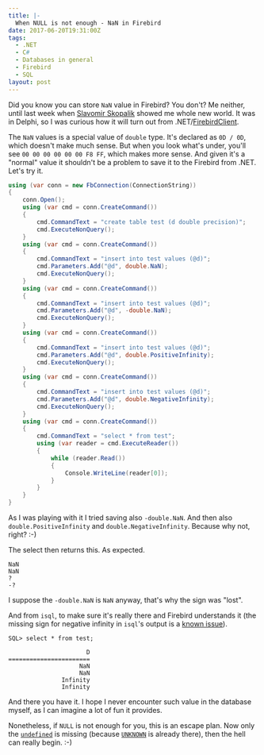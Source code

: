 ```yaml
---
title: |-
  When NULL is not enough - NaN in Firebird
date: 2017-06-20T19:31:00Z
tags:
  - .NET
  - C#
  - Databases in general
  - Firebird
  - SQL
layout: post
---
```

Did you know you can store `NaN` value in Firebird? You don't? Me neither, until last week when [Slavomir Skopalik][1] showed me whole new world. It was in Delphi, so I was curious how it will turn out from .NET/[FirebirdClient][2].

<!-- excerpt -->

The `NaN` values is a special value of `double` type. It's declared as `0D / 0D`, which doesn't make much sense. But when you look what's under, you'll see `00 00 00 00 00 00 F8 FF`, which makes more sense. And given it's a "normal" value it shouldn't be a problem to save it to the Firebird from .NET. Let's try it.

```csharp
using (var conn = new FbConnection(ConnectionString))
{
	conn.Open();
	using (var cmd = conn.CreateCommand())
	{
		cmd.CommandText = "create table test (d double precision)";
		cmd.ExecuteNonQuery();
	}
	using (var cmd = conn.CreateCommand())
	{
		cmd.CommandText = "insert into test values (@d)";
		cmd.Parameters.Add("@d", double.NaN);
		cmd.ExecuteNonQuery();
	}
	using (var cmd = conn.CreateCommand())
	{
		cmd.CommandText = "insert into test values (@d)";
		cmd.Parameters.Add("@d", -double.NaN);
		cmd.ExecuteNonQuery();
	}
	using (var cmd = conn.CreateCommand())
	{
		cmd.CommandText = "insert into test values (@d)";
		cmd.Parameters.Add("@d", double.PositiveInfinity);
		cmd.ExecuteNonQuery();
	}
	using (var cmd = conn.CreateCommand())
	{
		cmd.CommandText = "insert into test values (@d)";
		cmd.Parameters.Add("@d", double.NegativeInfinity);
		cmd.ExecuteNonQuery();
	}
	using (var cmd = conn.CreateCommand())
	{
		cmd.CommandText = "select * from test";
		using (var reader = cmd.ExecuteReader())
		{
			while (reader.Read())
			{
				Console.WriteLine(reader[0]);
			}
		}
	}
}
```

As I was playing with it I tried saving also `-double.NaN`. And then also `double.PositiveInfinity` and `double.NegativeInfinity`. Because why not, right? :-)

The select then returns this. As expected.

```text
NaN
NaN
?
-?
```

I suppose the `-double.NaN` is `NaN` anyway, that's why the sign was "lost". 

And from `isql`, to make sure it's really there and Firebird understands it (the missing sign for negative infinity in `isql`'s output is a [known issue][3]).

```text
SQL> select * from test;

                      D
=======================
                    NaN
                    NaN
               Infinity
               Infinity
```

And there you have it. I hope I never encounter such value in the database myself, as I can imagine a lot of fun it provides. 

Nonetheless, if `NULL` is not enough for you, this is an escape plan. Now only the [`undefined`][4] is missing (because [`UNKNOWN`][5] is already there), then the hell can really begin. :-)

[1]: http://www.elektlabs.cz/
[2]: https://www.firebirdsql.org/en/net-provider/
[3]: http://tracker.firebirdsql.org/browse/CORE-5570
[4]: https://developer.mozilla.org/en/docs/Web/JavaScript/Reference/Global_Objects/undefined
[5]: https://en.wikipedia.org/wiki/Null_(SQL)#BOOLEAN_data_type